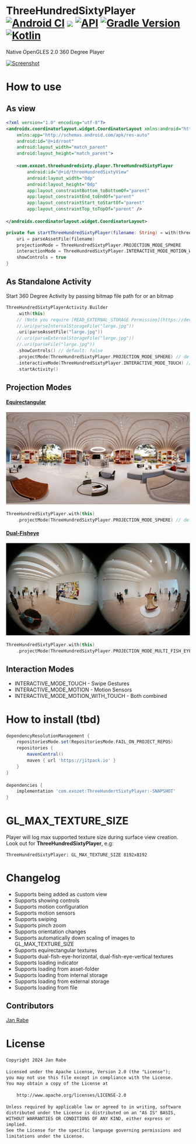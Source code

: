 # ThreeHundredSixtyPlayer  [![Android CI](https://github.com/kibotu/mobile-360-player/actions/workflows/android.yml/badge.svg)](https://github.com/kibotu/mobile-360-player/actions/workflows/android.yml) [![](https://jitpack.io/v/kibotu/mobile-360-player.svg)](https://jitpack.io/#kibotu/mobile-360-player) [![API](https://img.shields.io/badge/API-21%2B-brightgreen.svg?style=flat)](https://android-arsenal.com/api?level=21) [![Gradle Version](https://img.shields.io/badge/gradle-8.11.1-green.svg)](https://docs.gradle.org/current/release-notes) [![Kotlin](https://img.shields.io/badge/kotlin-2.1.0-green.svg)](https://kotlinlang.org/)

Native OpenGLES 2.0 360 Degree Player

[![Screenshot](https://git.exozet.com/mobile-de/POC/android-360-player/raw/master/demo.gif)](https://git.exozet.com/mobile-de/POC/android-360-player/raw/master/demo.gif)

# How to use

## As view

```xml
<?xml version="1.0" encoding="utf-8"?>
<androidx.coordinatorlayout.widget.CoordinatorLayout xmlns:android="http://schemas.android.com/apk/res/android"
    xmlns:app="http://schemas.android.com/apk/res-auto"
    android:id="@+id/root"
    android:layout_width="match_parent"
    android:layout_height="match_parent">

    <com.exozet.threehundredsixty.player.ThreeHundredSixtyPlayer
        android:id="@+id/threeHundredSixtyView"
        android:layout_width="0dp"
        android:layout_height="0dp"
        app:layout_constraintBottom_toBottomOf="parent"
        app:layout_constraintEnd_toEndOf="parent"
        app:layout_constraintStart_toStartOf="parent"
        app:layout_constraintTop_toTopOf="parent" />

</androidx.coordinatorlayout.widget.CoordinatorLayout>
```    
```kotlin    
private fun startThreeHundredSixtyPlayer(filename: String) = with(threeHundredSixtyView) {
    uri = parseAssetFile(filename)
    projectionMode = ThreeHundredSixtyPlayer.PROJECTION_MODE_SPHERE
    interactionMode = ThreeHundredSixtyPlayer.INTERACTIVE_MODE_MOTION_WITH_TOUCH
    showControls = true
}
```

## As Standalone Activity

Start 360 Degree Activity by passing bitmap file path for or an  bitmap

```kotlin               
ThreeHundredSixtyPlayerActivity.Builder
    .with(this)
    // (Note you require [READ_EXTERNAL_STORAGE Permission](https://developer.android.com/reference/android/Manifest.permission.html#READ_EXTERNAL_STORAGE))
    //.uri(parseInternalStorageFile("large.jpg"))
    .uri(parseAssetFile("large.jpg"))
    //.uri(parseExternalStorageFile("large.jpg"))
    //.uri(parseFile("large.jpg")) 
    .showControls() // default: false 
    .projectMode(ThreeHundredSixtyPlayer.PROJECTION_MODE_SPHERE) // default: PROJECTION_MODE_SPHERE
    .interactiveMode(ThreeHundredSixtyPlayer.INTERACTIVE_MODE_TOUCH) // default: INTERACTIVE_MODE_MOTION_WITH_TOUCH
    .startActivity()
```

## Projection Modes

#### [Equirectangular](https://en.wikipedia.org/wiki/Equirectangular_projection)

![Equirectangular](docs/equirectangular.webp)

```kotlin
ThreeHundredSixtyPlayer.with(this)
    .projectMode(ThreeHundredSixtyPlayer.PROJECTION_MODE_SPHERE) // default
```

#### [Dual-Fisheye](https://en.wikipedia.org/wiki/Fisheye_lens)

![Dual-Fisheye](docs/dual-fisheye.jpg)

```kotlin
ThreeHundredSixtyPlayer.with(this)
    .projectMode(ThreeHundredSixtyPlayer.PROJECTION_MODE_MULTI_FISH_EYE_HORIZONTAL) // or veritcal: PROJECTION_MODE_MULTI_FISH_EYE_VERTICAL
```

## Interaction Modes

* INTERACTIVE_MODE_TOUCH - Swipe Gestures
* INTERACTIVE_MODE_MOTION - Motion Sensors
* INTERACTIVE_MODE_MOTION_WITH_TOUCH - Both combined

# How to install (tbd)

```groovy
dependencyResolutionManagement {
    repositoriesMode.set(RepositoriesMode.FAIL_ON_PROJECT_REPOS)
    repositories {
        mavenCentral()
        maven { url 'https://jitpack.io' }
    }
}

dependencies {
    implementation 'com.exozet:ThreeHundertSixtyPlayer:-SNAPSHOT'
}
```

# GL_MAX_TEXTURE_SIZE

Player will log max supported texture size during surface view creation. Look out for **ThreeHundredSixtyPlayer**, e.g:
    
    ThreeHundredSixtyPlayer: GL_MAX_TEXTURE_SIZE 8192x8192    
    
# Changelog

* Supports being added as custom view
* Supports showing controls
* Supports motion configuration
* Supports motion sensors
* Supports swiping 
* Supports pinch zoom
* Supports orientation changes
* Supports automatically down scaling of images to GL_MAX_TEXTURE_SIZE
* Supports equirectangular textures 
* Supports dual-fish-eye-horizontal, dual-fish-eye-vertical textures 
* Supports loading indicator
* Supports loading from asset-folder
* Supports loading from internal storage
* Supports loading from external storage
* Supports loading from file 

## Contributors

[Jan Rabe](jan.rabe@kibotu.net)

# License
```
Copyright 2024 Jan Rabe

Licensed under the Apache License, Version 2.0 (the "License");
you may not use this file except in compliance with the License.
You may obtain a copy of the License at

    http://www.apache.org/licenses/LICENSE-2.0

Unless required by applicable law or agreed to in writing, software
distributed under the License is distributed on an "AS IS" BASIS,
WITHOUT WARRANTIES OR CONDITIONS OF ANY KIND, either express or implied.
See the License for the specific language governing permissions and
limitations under the License.
```
